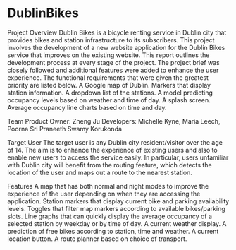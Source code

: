 # DublinBikes
Project Overview
Dublin Bikes is a bicycle renting service in Dublin city that provides bikes and station infrastructure to its subscribers. This project involves the development of a new website application for the Dublin Bikes service that improves on the existing website. This report outlines the development process at every stage of the project. The project brief was closely followed and additional features were added to enhance the user experience. The functional requirements that were given the greatest priority are listed below.
A Google map of Dublin.
Markers that display station information.
A dropdown list of the stations.
A model predicting occupancy levels based on weather and time of day.
A splash screen.
Average occupancy line charts based on time and day.

Team
Product Owner: Zheng Ju
Developers: Michelle Kyne, Maria Leech, Poorna Sri Praneeth Swamy Korukonda

Target User
The target user is any Dublin city resident/visitor over the age of 14. The aim is to enhance the experience of existing users and also to enable new users to access the service easily. In particular, users unfamiliar with Dublin city will benefit from the routing feature, which detects the location of the user and maps out a route to the nearest station.

Features
A map that has both normal and night modes to improve the experience of the user depending on when they are accessing the application.
Station markers that display current bike and parking availability levels.
Toggles that filter map markers according to available bikes/parking slots.
Line graphs that can quickly display the average occupancy of a selected station by weekday or by time of day.
A current weather display.
A prediction of free bikes according to station, time and weather.
A current location button.
A route planner based on choice of transport.

